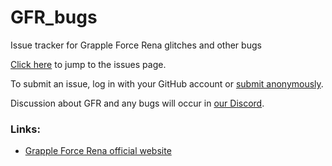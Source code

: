 # GFR_bugs
Issue tracker for Grapple Force Rena glitches and other bugs

[Click here](https://github.com/GalaxyTrail/GFR_bugs/issues) to jump to the issues page.

To submit an issue, log in with your GitHub account or [submit anonymously](https://gitreports.com/issue/GalaxyTrail/GFR_bugs).

Discussion about GFR and any bugs will occur in [our Discord](https://discord.gg/galaxytrail).

### Links:
* [Grapple Force Rena official website](http://www.grappleforce.com/)
